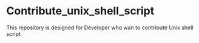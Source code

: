 # Contribute_unix_shell_script
This repository is designed for Developer who wan to contribute Unix shell script 

